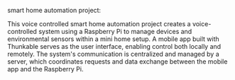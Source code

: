 smart home automation project:

This voice controlled smart home automation project creates a voice-controlled system using a Raspberry Pi to manage 
devices and environmental sensors within a mini home setup. A mobile app built with Thunkable serves 
as the user interface, enabling control both locally and remotely. The system's communication is centralized and managed 
by a server, which coordinates requests and data exchange between the mobile app and the Raspberry Pi.